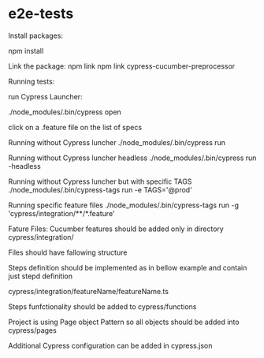 # e2e-tests

Install packages:

npm install

Link the package:
npm link
npm link cypress-cucumber-preprocessor

Running tests:

run Cypress Launcher:

./node_modules/.bin/cypress open

click on a .feature file on the list of specs


Running without Cypress luncher
./node_modules/.bin/cypress run

Running without Cypress luncher headless
./node_modules/.bin/cypress run -headless

Running without Cypress luncher but with specific TAGS
./node_modules/.bin/cypress-tags run -e TAGS='@prod'

Running specific feature files
./node_modules/.bin/cypress-tags run -g 'cypress/integration/**/*.feature'

Fature Files:
Cucumber features should be added only in directory cypress/integration/

Files should have fallowing structure 

Steps definition should be implemented as in bellow example and contain just stepd definition 

 cypress/integration/featureName/featureName.ts
    
Steps funfctionality should be added to cypress/functions 

Project is using Page object Pattern so all objects should be added into cypress/pages

Additional Cypress configuration can be added in cypress.json 
   